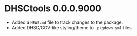 # DHSCtools 0.0.0.9000

* Added a `NEWS.md` file to track changes to the package.
* Added DHSC/GOV-like styling/theme to `_pkgdown.yml` files
